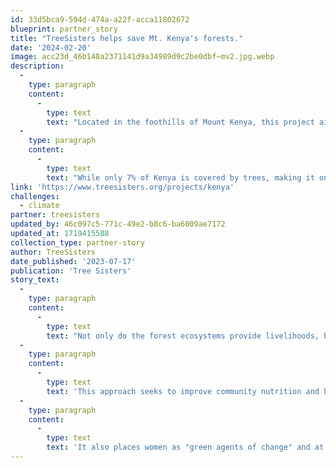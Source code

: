 ```yaml
---
id: 33d5bca9-594d-474a-a22f-acca11802672
blueprint: partner_story
title: "TreeSisters helps save Mt. Kenya's forests."
date: '2024-02-20'
image: acc23d_46b148a2371141d9a34989d9c2be0dbf~mv2.jpg.webp
description:
  -
    type: paragraph
    content:
      -
        type: text
        text: "Located in the foothills of Mount Kenya, this project aims to reforest and restore a vital water catchment that delivers an estimated 40% of the country's water and gathers communities around rehabilitating their forests and agricultural lands. "
  -
    type: paragraph
    content:
      -
        type: text
        text: "While only 7% of Kenya is covered by trees, making it one of Africa's countries most affected by deforestation, its forests are crucial for wildlife, freshwater resources, and the materials they provide to local people. Kenya's rural communities heavily depend on forests for their livelihoods. "
link: 'https://www.treesisters.org/projects/kenya'
challenges:
  - climate
partner: treesisters
updated_by: 46c097c5-771c-49e2-b8c6-ba6009ae7172
updated_at: 1719415588
collection_type: partner-story
author: TreeSisters
date_published: '2023-07-17'
publication: 'Tree Sisters'
story_text:
  -
    type: paragraph
    content:
      -
        type: text
        text: "Not only do the forest ecosystems provide livelihoods, but their rivers support Kenya's vital economic sectors, including water, hydropower, agriculture, livestock and tourism. By taking a collaborative and participatory approach with local communities and community leaders, the project aims to prevent further deforestation through agroforestry, awareness-raising initiatives and capacity building. "
  -
    type: paragraph
    content:
      -
        type: text
        text: 'This approach seeks to improve community nutrition and health and increase household savings and income. The project has engaged over 1800 community members in rehabilitation work with a 53% female workforce. The increased income provides the opportunity to send local children to school and encourages more active participation in the decision-making and management of the land, particularly among women. '
  -
    type: paragraph
    content:
      -
        type: text
        text: 'It also places women as "green agents of change" and at the heart of the reforestation efforts. Planting partner ITF works alongside local organisations to provide women with the necessary training and support and hold workshops on gender equality for both men and women.'
---
```

